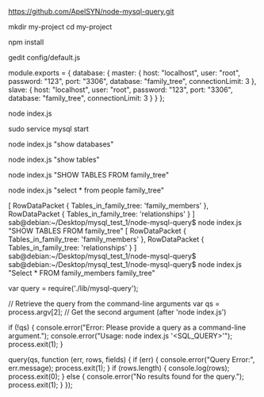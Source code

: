 


https://github.com/ApelSYN/node-mysql-query.git

mkdir my-project
cd my-project

npm install



gedit config/default.js







module.exports = {
    database: {
        master: {
            host: "localhost",
            user: "root",
            password: "123",
            port: "3306",
            database: "family_tree",
            connectionLimit: 3
        },
        slave: {
            host: "localhost",
            user: "root",
            password: "123",
            port: "3306",
            database: "family_tree",
            connectionLimit: 3
        }
    }
};




node index.js





sudo service mysql start


node index.js "show databases"

node index.js "show tables"

node index.js "SHOW TABLES FROM family_tree"

node index.js "select * from people family_tree"



[
  RowDataPacket { Tables_in_family_tree: 'family_members' },
  RowDataPacket { Tables_in_family_tree: 'relationships' }
]
sab@debian:~/Desktop/mysql_test_1/node-mysql-query$ node index.js "SHOW TABLES FROM family_tree"
[
  RowDataPacket { Tables_in_family_tree: 'family_members' },
  RowDataPacket { Tables_in_family_tree: 'relationships' }
]
sab@debian:~/Desktop/mysql_test_1/node-mysql-query$ 
sab@debian:~/Desktop/mysql_test_1/node-mysql-query$ node index.js "Select * FROM family_members family_tree"







var query = require('./lib/mysql-query');

// Retrieve the query from the command-line arguments
var qs = process.argv[2]; // Get the second argument (after 'node index.js')

if (!qs) {
    console.error("Error: Please provide a query as a command-line argument.");
    console.error("Usage: node index.js '<SQL_QUERY>'");
    process.exit(1);
}

query(qs, function (err, rows, fields) {
    if (err) {
        console.error("Query Error:", err.message);
        process.exit(1);
    }
    if (rows.length) {
        console.log(rows);
        process.exit(0);
    } else {
        console.error("No results found for the query.");
        process.exit(1);
    }
});




